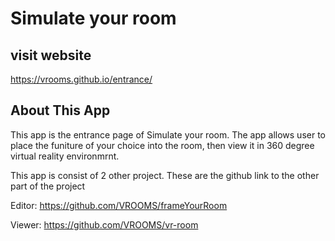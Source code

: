 # Simulate your room 

## visit website

https://vrooms.github.io/entrance/

## About This App

This app is the entrance page of Simulate your room.
The app allows user to place the funiture of your choice into the room,
then view it in 360 degree virtual reality environmrnt.

This app is consist of 2 other project.
These are the github link to the other part of the project

Editor: https://github.com/VROOMS/frameYourRoom

Viewer: https://github.com/VROOMS/vr-room